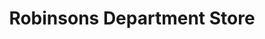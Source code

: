 ---
title: "Robinsons Department Store"
url: /dumaguete/robinsons-department-store/
shop: department store
---